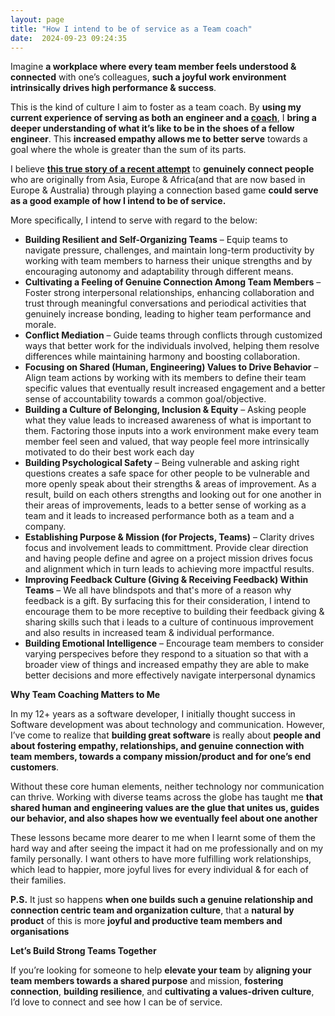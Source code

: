 ```yaml
---
layout: page
title: "How I intend to be of service as a Team coach"
date:  2024-09-23 09:24:35
---
```


Imagine **a workplace where every team member feels understood & connected** with one’s colleagues, **such a joyful work environment intrinsically drives high performance & success**.

This is the kind of culture I aim to foster as a team coach. By **using my current experience of serving as both an engineer and a [coach](https://www.mentoring-club.com/the-mentors/mohnish-gemini-jadwani)**, I **bring a deeper understanding of what it’s like to be in the shoes of a fellow engineer**. This **increased empathy allows me to better serve** towards a goal where the whole is greater than the sum of its parts.


I believe **[this true story of a recent attempt](https://www.linkedin.com/feed/update/urn:li:activity:7244011733604786176/)** to **genuinely connect people** who are originally from Asia, Europe & Africa(and that are now based in Europe & Australia) through playing a connection based game **could serve as a good example of how I intend to be of service.**


More specifically, I intend to serve with regard to the below:

- **Building Resilient and Self-Organizing Teams** –
Equip teams to navigate pressure, challenges, and maintain long-term productivity by working with team members to harness their unique strengths and by encouraging autonomy and adaptability through different means.
- **Cultivating a Feeling of Genuine Connection Among Team Members** –
Foster strong interpersonal relationships, enhancing collaboration and trust through meaningful conversations and periodical activities that genuinely increase bonding, leading to higher team performance and morale.
- **Conflict Mediation** –
Guide teams through conflicts through customized ways that better work for the individuals involved, helping them resolve differences while maintaining harmony and boosting collaboration.
- **Focusing on Shared (Human, Engineering) Values to Drive Behavior** – Align team actions by working with its members to define their team specific values that eventually result increased engagement and a better sense of accountability towards a common goal/objective.
- **Building a Culture of Belonging, Inclusion & Equity** – Asking people what they value leads to increased awareness of what is important to them. Factoring those inputs into a work environment make every team member feel seen and valued, that way people feel more intrinsically motivated to do their best work each day
- **Building Psychological Safety** – Being vulnerable and asking right questions creates a safe space for other people to be vulnerable and more openly speak about their strengths & areas of improvement. As a result, build on each others strengths and looking out for one another in their areas of improvements, leads to a better sense of working as a team and it leads to increased performance both as a team and a company.
- **Establishing Purpose & Mission (for Projects, Teams)** – Clarity drives focus and involvement leads to committment. Provide clear direction and having people define and agree on a project mission drives focus and alignment which in turn leads to achieving more impactful results.
- **Improving Feedback Culture (Giving & Receiving Feedback) Within Teams** – We all have blindspots and that's more of a reason why feedback is a gift.
By surfacing this for their consideration, I intend to encourage them to be more receptive to building their feedback giving & sharing skills such that i leads to a culture of continuous improvement and also results in increased team & individual performance.
- **Building Emotional Intelligence** – Encourage team members to consider varying perspecives before they respond to a situation so that with a broader view of things and increased empathy they are able to make better decisions and more effectively navigate interpersonal dynamics

**Why Team Coaching Matters to Me**

In my 12+ years as a software developer, I initially thought success in Software development was about technology and communication. However, I’ve come to realize that **building great software** is really about **people and about fostering empathy, relationships, and genuine connection with team members, towards a company mission/product and for one’s end customers**.

Without these core human elements, neither technology nor communication can thrive. Working with diverse teams across the globe has taught me **that shared human and engineering values are the glue that unites us, guides our behavior, and also shapes how we eventually feel about one another**

These lessons became more dearer to me when I learnt some of them the hard way and after seeing the impact it had on me professionally and on my family personally. I want others to have more fulfilling work relationships, which lead to happier, more joyful lives for every individual & for each of their families.

**P.S.** It just so happens **when one builds such a genuine relationship and connection centric  team and organization culture**, that a **natural by product** of this is more **joyful and productive team members and organisations**

**Let’s Build Strong Teams Together**

If you’re looking for someone to help **elevate your team** by **aligning your team members towards a shared purpose** and mission, **fostering connection**, **building resilience**, and **cultivating a values-driven culture**, I’d love to connect and see how I can be of service.

